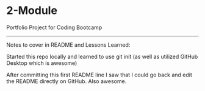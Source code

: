 # 2-Module
Portfolio Project for Coding Bootcamp



----------------------------
Notes to cover in README and Lessons Learned:

Started this repo locally and learned to use git init  (as well as utilized GitHub Desktop which is awesome)

After committing this first README line I saw that I could go back and edit the README directly on GitHub.  Also awesome.



